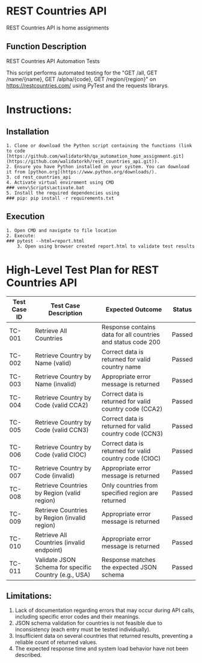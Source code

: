 # REST Countries API
REST Countries API is home assignments 


## Function Description
REST Countries API Automation Tests

This script performs automated testing for the "GET /all, GET /name/{name}, GET /alpha/{code}, GET /region/{region}" on https://restcountries.com/ 
using PyTest and the requests librarys.

# Instructions:


## Installation

	1. Clone or download the Python script containing the functions (link to code [https://github.com/walidatorkh/qa_automation_home_assignment.git](https://github.com/walidatorkh/rest_countries_api.git)).
	2. Ensure you have Python installed on your system. You can download it from [python.org](https://www.python.org/downloads/).
	3. cd rest_countries_api
  	4. Activate virtual enviroment using CMD 
  	### venv\Scripts\activate.bat
  	5. Install the required dependencies using
  	### pip: pip install -r requirements.txt

## Execution

	1. Open CMD and navigate to file location
	2. Execute:
 	### pytest --html=report.html
        3. Open using browser created report.html to validate test results

# High-Level Test Plan for REST Countries API

| Test Case ID | Test Case Description                                      | Expected Outcome                                             | Status  |
|--------------|-----------------------------------------------------------|-------------------------------------------------------------|---------|
| TC-001       | Retrieve All Countries                                    | Response contains data for all countries and status code 200 | Passed  |
| TC-002       | Retrieve Country by Name (valid)                         | Correct data is returned for valid country name             | Passed  |
| TC-003       | Retrieve Country by Name (invalid)                       | Appropriate error message is returned                        | Passed  |
| TC-004       | Retrieve Country by Code (valid CCA2)                    | Correct data is returned for valid country code (CCA2)     | Passed  |
| TC-005       | Retrieve Country by Code (valid CCN3)                    | Correct data is returned for valid country code (CCN3)     | Passed  |
| TC-006       | Retrieve Country by Code (valid CIOC)                    | Correct data is returned for valid country code (CIOC)     | Passed  |
| TC-007       | Retrieve Country by Code (invalid)                       | Appropriate error message is returned                        | Passed  |
| TC-008       | Retrieve Countries by Region (valid region)              | Only countries from specified region are returned           | Passed  |
| TC-009       | Retrieve Countries by Region (invalid region)            | Appropriate error message is returned                        | Passed  |
| TC-010       | Retrieve All Countries (invalid endpoint)            | Appropriate error message is returned     | Passed  |
| TC-011       |  Validate JSON Schema for specific Country (e.g., USA)    | Response matches the expected JSON schema                    | Passed  |
   

## Limitations:
1. Lack of documentation regarding errors that may occur during API calls, including specific error codes and their meanings.
2. JSON schema validation for countries is not feasible due to inconsistency (each entry must be tested individually).
3. Insufficient data on several countries that returned results, preventing a reliable count of returned values.
4. The expected response time and system load behavior have not been described.

